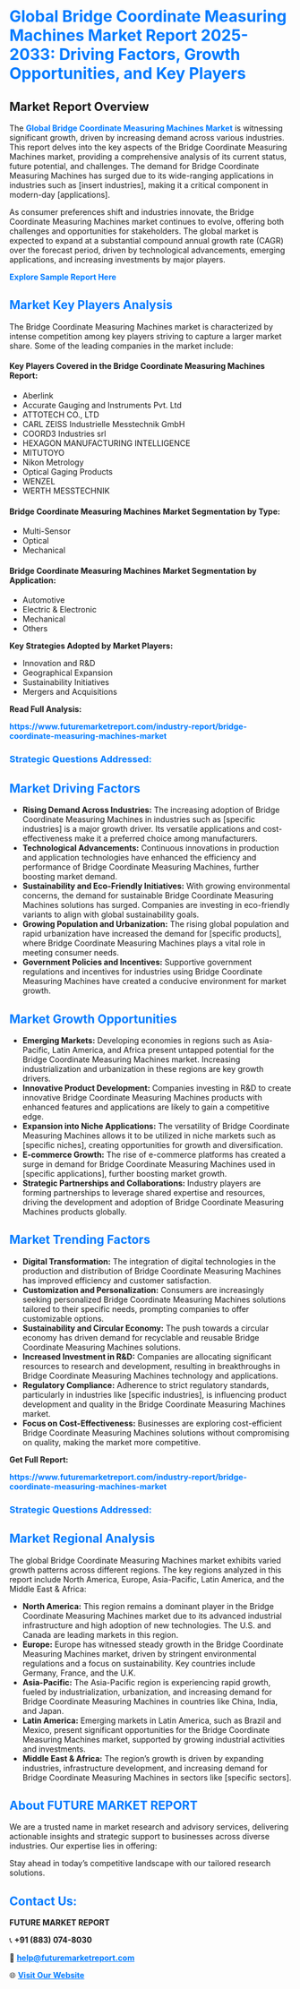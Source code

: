 <h1 style="color: #007BFF;">Global Bridge Coordinate Measuring Machines Market Report 2025-2033: Driving Factors, Growth Opportunities, and Key Players</h1>

<section id="overview">
<h2>Market Report Overview</h2>
<p>The <a href="https://www.futuremarketreport.com/industry-report/bridge-coordinate-measuring-machines-market" style="color: #007BFF; text-decoration: none;"><strong>Global Bridge Coordinate Measuring Machines Market</strong></a> is witnessing significant growth, driven by increasing demand across various industries. This report delves into the key aspects of the Bridge Coordinate Measuring Machines market, providing a comprehensive analysis of its current status, future potential, and challenges. The demand for Bridge Coordinate Measuring Machines has surged due to its wide-ranging applications in industries such as [insert industries], making it a critical component in modern-day [applications].</p>
<p>As consumer preferences shift and industries innovate, the Bridge Coordinate Measuring Machines market continues to evolve, offering both challenges and opportunities for stakeholders. The global market is expected to expand at a substantial compound annual growth rate (CAGR) over the forecast period, driven by technological advancements, emerging applications, and increasing investments by major players.</p>
</section>

<section id="overview">
<p><a href="https://www.futuremarketreport.com/request-sample/reportId=55535" style="color: #007BFF; text-decoration: none;"><strong>Explore Sample Report Here</strong></a></p>
</section>

<section id="key-players">
<h2 style="color: #007BFF;">Market Key Players Analysis</h2>
<p>The Bridge Coordinate Measuring Machines market is characterized by intense competition among key players striving to capture a larger market share. Some of the leading companies in the market include:</p>
<h4>Key Players Covered in the Bridge Coordinate Measuring Machines Report:</h4>
<ul><li>Aberlink</li><li>Accurate Gauging and Instruments Pvt. Ltd</li><li>ATTOTECH CO., LTD</li><li>CARL ZEISS Industrielle Messtechnik GmbH</li><li>COORD3 Industries srl</li><li>HEXAGON MANUFACTURING INTELLIGENCE</li><li>MITUTOYO</li><li>Nikon Metrology</li><li>Optical Gaging Products</li><li>WENZEL</li><li>WERTH MESSTECHNIK</li></ul>
<h4>Bridge Coordinate Measuring Machines Market Segmentation by Type:</h4>
<ul><li>Multi-Sensor</li><li>Optical</li><li>Mechanical</li></ul>

<h4>Bridge Coordinate Measuring Machines Market Segmentation by Application:</h4>
<ul><li>Automotive</li><li>Electric &amp; Electronic</li><li>Mechanical</li><li>Others</li></ul>
<p><strong>Key Strategies Adopted by Market Players:</strong></p>
<ul>
<li>Innovation and R&D</li>
<li>Geographical Expansion</li>
<li>Sustainability Initiatives</li>
<li>Mergers and Acquisitions</li>
</ul>
</section>

<section>
<p><strong>Read Full Analysis: </strong></p><a href="https://www.futuremarketreport.com/industry-report/bridge-coordinate-measuring-machines-market" style="color: #007BFF; text-decoration: none;"><strong>https://www.futuremarketreport.com/industry-report/bridge-coordinate-measuring-machines-market</strong></a>
<h3 style="color: #007BFF;">Strategic Questions Addressed:</h3>
</section>

<section id="driving-factors">
<h2 style="color: #007BFF;">Market Driving Factors</h2>
<ul>
<li><strong>Rising Demand Across Industries:</strong> The increasing adoption of Bridge Coordinate Measuring Machines in industries such as [specific industries] is a major growth driver. Its versatile applications and cost-effectiveness make it a preferred choice among manufacturers.</li>
<li><strong>Technological Advancements:</strong> Continuous innovations in production and application technologies have enhanced the efficiency and performance of Bridge Coordinate Measuring Machines, further boosting market demand.</li>
<li><strong>Sustainability and Eco-Friendly Initiatives:</strong> With growing environmental concerns, the demand for sustainable Bridge Coordinate Measuring Machines solutions has surged. Companies are investing in eco-friendly variants to align with global sustainability goals.</li>
<li><strong>Growing Population and Urbanization:</strong> The rising global population and rapid urbanization have increased the demand for [specific products], where Bridge Coordinate Measuring Machines plays a vital role in meeting consumer needs.</li>
<li><strong>Government Policies and Incentives:</strong> Supportive government regulations and incentives for industries using Bridge Coordinate Measuring Machines have created a conducive environment for market growth.</li>
</ul>
</section>

<section id="growth-opportunities">
<h2 style="color: #007BFF;">Market Growth Opportunities</h2>
<ul>
<li><strong>Emerging Markets:</strong> Developing economies in regions such as Asia-Pacific, Latin America, and Africa present untapped potential for the Bridge Coordinate Measuring Machines market. Increasing industrialization and urbanization in these regions are key growth drivers.</li>
<li><strong>Innovative Product Development:</strong> Companies investing in R&D to create innovative Bridge Coordinate Measuring Machines products with enhanced features and applications are likely to gain a competitive edge.</li>
<li><strong>Expansion into Niche Applications:</strong> The versatility of Bridge Coordinate Measuring Machines allows it to be utilized in niche markets such as [specific niches], creating opportunities for growth and diversification.</li>
<li><strong>E-commerce Growth:</strong> The rise of e-commerce platforms has created a surge in demand for Bridge Coordinate Measuring Machines used in [specific applications], further boosting market growth.</li>
<li><strong>Strategic Partnerships and Collaborations:</strong> Industry players are forming partnerships to leverage shared expertise and resources, driving the development and adoption of Bridge Coordinate Measuring Machines products globally.</li>
</ul>
</section>

<section id="trending-factors">
<h2 style="color: #007BFF;">Market Trending Factors</h2>
<ul>
<li><strong>Digital Transformation:</strong> The integration of digital technologies in the production and distribution of Bridge Coordinate Measuring Machines has improved efficiency and customer satisfaction.</li>
<li><strong>Customization and Personalization:</strong> Consumers are increasingly seeking personalized Bridge Coordinate Measuring Machines solutions tailored to their specific needs, prompting companies to offer customizable options.</li>
<li><strong>Sustainability and Circular Economy:</strong> The push towards a circular economy has driven demand for recyclable and reusable Bridge Coordinate Measuring Machines solutions.</li>
<li><strong>Increased Investment in R&D:</strong> Companies are allocating significant resources to research and development, resulting in breakthroughs in Bridge Coordinate Measuring Machines technology and applications.</li>
<li><strong>Regulatory Compliance:</strong> Adherence to strict regulatory standards, particularly in industries like [specific industries], is influencing product development and quality in the Bridge Coordinate Measuring Machines market.</li>
<li><strong>Focus on Cost-Effectiveness:</strong> Businesses are exploring cost-efficient Bridge Coordinate Measuring Machines solutions without compromising on quality, making the market more competitive.</li>
</ul>
</section>

<section>
<p><strong>Get Full Report: </strong></p><a href="https://www.futuremarketreport.com/industry-report/bridge-coordinate-measuring-machines-market" style="color: #007BFF; text-decoration: none;"><strong>https://www.futuremarketreport.com/industry-report/bridge-coordinate-measuring-machines-market</strong></a>
<h3 style="color: #007BFF;">Strategic Questions Addressed:</h3>
</section>


<section id="regional-analysis">
<h2 style="color: #007BFF;">Market Regional Analysis</h2>
<p>The global Bridge Coordinate Measuring Machines market exhibits varied growth patterns across different regions. The key regions analyzed in this report include North America, Europe, Asia-Pacific, Latin America, and the Middle East & Africa:</p>
<ul>
<li><strong>North America:</strong> This region remains a dominant player in the Bridge Coordinate Measuring Machines market due to its advanced industrial infrastructure and high adoption of new technologies. The U.S. and Canada are leading markets in this region.</li>
<li><strong>Europe:</strong> Europe has witnessed steady growth in the Bridge Coordinate Measuring Machines market, driven by stringent environmental regulations and a focus on sustainability. Key countries include Germany, France, and the U.K.</li>
<li><strong>Asia-Pacific:</strong> The Asia-Pacific region is experiencing rapid growth, fueled by industrialization, urbanization, and increasing demand for Bridge Coordinate Measuring Machines in countries like China, India, and Japan.</li>
<li><strong>Latin America:</strong> Emerging markets in Latin America, such as Brazil and Mexico, present significant opportunities for the Bridge Coordinate Measuring Machines market, supported by growing industrial activities and investments.</li>
<li><strong>Middle East & Africa:</strong> The region’s growth is driven by expanding industries, infrastructure development, and increasing demand for Bridge Coordinate Measuring Machines in sectors like [specific sectors].</li>
</ul>
</section>

<footer>
<h2 style="color: #007BFF;">About FUTURE MARKET REPORT</h2>
<p>We are a trusted name in market research and advisory services, delivering actionable insights and strategic support to businesses across diverse industries. Our expertise lies in offering:</p>

<p>Stay ahead in today’s competitive landscape with our tailored research solutions.</p>

<h2 style="color: #007BFF;">Contact Us:</h2>
<p><strong>FUTURE MARKET REPORT</strong></p>
<p>📞 <strong>+91 (883) 074-8030</strong></p>
<p>📧 <strong><a href="mailto:help@futuremarketreport.com" style="color: #007BFF;">help@futuremarketreport.com</a></strong></p>
<p>🌐 <strong><a href="https://www.futuremarketreport.com/" style="color: #007BFF;">Visit Our Website</a></strong></p>
</footer>